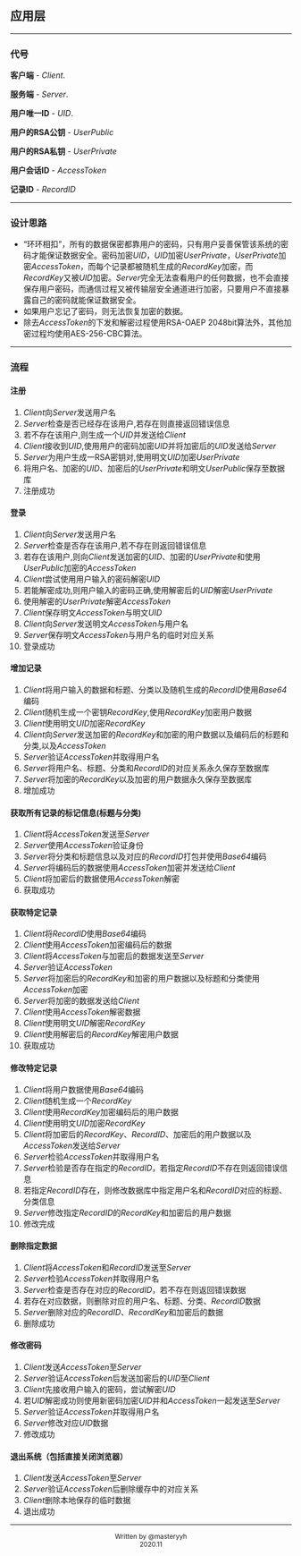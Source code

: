 ## 应用层

---

### 代号

**客户端** - *Client*. 

**服务端** - *Server*. 

**用户唯一ID** - *UID*. 

**用户的RSA公钥** - *UserPublic*

**用户的RSA私钥** - *UserPrivate*

**用户会话ID** - *AccessToken*

**记录ID** - *RecordID*

---

### 设计思路

- “环环相扣”，所有的数据保密都靠用户的密码，只有用户妥善保管该系统的密码才能保证数据安全。密码加密*UID*，*UID*加密*UserPrivate*，*UserPrivate*加密*AccessToken*，而每个记录都被随机生成的*RecordKey*加密，而*RecordKey*又被*UID*加密。*Server*完全无法查看用户的任何数据，也不会直接保存用户密码，而通信过程又被传输层安全通道进行加密，只要用户不直接暴露自己的密码就能保证数据安全。
- 如果用户忘记了密码，则无法恢复加密的数据。
- 除去*AccessToken*的下发和解密过程使用RSA-OAEP 2048bit算法外，其他加密过程均使用AES-256-CBC算法。

---

### 流程

#### 注册

1. *Client*向*Server*发送用户名  
2. *Server*检查是否已经存在该用户,若存在则直接返回错误信息
3. 若不存在该用户,则生成一个*UID*并发送给*Client*
4. *Client*接收到*UID*,使用用户的密码加密*UID*并将加密后的*UID*发送给*Server*
5. *Server*为用户生成一RSA密钥对,使用明文*UID*加密*UserPrivate*
6. 将用户名、加密的*UID*、加密后的*UserPrivate*和明文*UserPublic*保存至数据库
7. 注册成功

#### 登录

1. *Client*向*Server*发送用户名
2. *Server*检查是否存在该用户,若不存在则返回错误信息
3. 若存在该用户,则向*Client*发送加密的*UID*、加密的*UserPrivate*和使用*UserPublic*加密的*AccessToken*
4. *Client*尝试使用用户输入的密码解密*UID*
5. 若能解密成功,则用户输入的密码正确,使用解密后的*UID*解密*UserPrivate*
6. 使用解密的*UserPrivate*解密*AccessToken*
7. *Client*保存明文*AccessToken*与明文*UID*
8. *Client*向*Server*发送明文*AccessToken*与用户名
9. *Server*保存明文*AccessToken*与用户名的临时对应关系
10. 登录成功

#### 增加记录

1. *Client*将用户输入的数据和标题、分类以及随机生成的*RecordID*使用*Base64*编码
2. *Client*随机生成一个密钥*RecordKey*,使用*RecordKey*加密用户数据
3. *Client*使用明文*UID*加密*RecordKey*
4. *Client*向*Server*发送加密的*RecordKey*和加密的用户数据以及编码后的标题和分类,以及*AccessToken*
5. *Server*验证*AccessToken*并取得用户名
6. *Server*将用户名、标题、分类和*RecordID*的对应关系永久保存至数据库
7. *Server*将加密的*RecordKey*以及加密的用户数据永久保存至数据库
8. 增加成功

#### 获取所有记录的标记信息(标题与分类)

1. *Client*将*AccessToken*发送至*Server*
2. *Server*使用*AccessToken*验证身份
3. *Server*将分类和标题信息以及对应的*RecordID*打包并使用*Base64*编码
4. *Server*将编码后的数据使用*AccessToken*加密并发送给*Client*
5. *Client*将加密后的数据使用*AccessToken*解密
6. 获取成功

#### 获取特定记录

1. *Client*将*RecordID*使用*Base64*编码
2. *Client*使用*AccessToken*加密编码后的数据
3. *Client*将*AccessToken*与加密后的数据发送至*Server*
4. *Server*验证*AccessToken*
5. *Server*将加密后的*RecordKey*和加密的用户数据以及标题和分类使用*AccessToken*加密
6. *Server*将加密的数据发送给*Client*
7. *Client*使用*AccessToken*解密数据
8. *Client*使用明文*UID*解密*RecordKey*
9. *Client*使用解密后的*RecordKey*解密用户数据
10. 获取成功

#### 修改特定记录

1. *Client*将用户数据使用*Base64*编码
2. *Client*随机生成一个*RecordKey*
3. *Client*使用*RecordKey*加密编码后的用户数据
4. *Client*使用明文*UID*加密*RecordKey*
5. *Client*将加密后的*RecordKey*、*RecordID*、加密后的用户数据以及*AccessToken*发送给*Server*
6. *Server*检验*AccessToken*并取得用户名
7. *Server*检验是否存在指定的*RecordID*，若指定*RecordID*不存在则返回错误信息
8. 若指定*RecordID*存在，则修改数据库中指定用户名和*RecordID*对应的标题、分类信息
9. *Server*修改指定*RecordID*的*RecordKey*和加密后的用户数据
10. 修改完成

#### 删除指定数据

1. *Client*将*AccessToken*和*RecordID*发送至*Server*
2. *Server*检验*AccessToken*并取得用户名
3. *Server*检查是否存在对应的*RecordID*，若不存在则返回错误数据
4. 若存在对应数据，则删除对应的用户名、标题、分类、*RecordID*数据
5. *Server*删除对应的*RecordID*、*RecordKey*和加密后的数据
6. 删除成功

#### 修改密码

1. *Client*发送*AccessToken*至*Server*
2. *Server*验证*AccessToken*后发送加密后的*UID*至*Client*
3. *Client*先接收用户输入的密码，尝试解密*UID*
4. 若*UID*解密成功则使用新密码加密*UID*并和*AccessToken*一起发送至*Server*
5. *Server*验证*AccessToken*并取得用户名
6. *Server*修改对应*UID*数据
7. 修改成功

#### 退出系统（包括直接关闭浏览器）

1. *Client*发送*AccessToken*至*Server*
2. *Server*验证*AccessToken*后删除缓存中的对应关系
3. *Client*删除本地保存的临时数据
4. 退出成功

---

<center><small>Written by @masteryyh</small></center>

<center><small>2020.11</small></center>